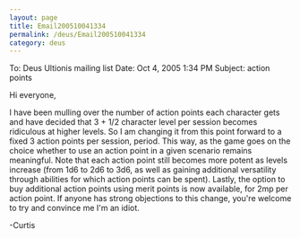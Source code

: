 ```yaml
---
layout: page
title: Email200510041334
permalink: /deus/Email200510041334
category: deus
---
```

To: Deus Ultionis mailing list
Date: Oct 4, 2005 1:34 PM
Subject: action points

Hi everyone,

I have been mulling over the number of action points each character gets and have decided that 3 + 1/2 character level per session becomes ridiculous at higher levels. So I am changing it from this point forward to a fixed 3 action points per session, period. This way, as the game goes on the choice whether to use an action point in a given scenario remains meaningful. Note that each action point still becomes more potent as levels increase (from 1d6 to 2d6 to 3d6, as well as gaining additional versatility through abilities for which action points can be spent). Lastly, the option to buy additional action points using merit points is now available, for 2mp per action point. If anyone has strong objections to this change, you're welcome to try and convince me I'm an idiot.

-Curtis
